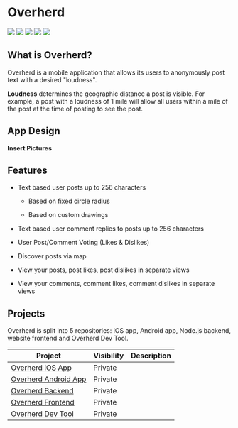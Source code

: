 # Overherd

[![](https://img.shields.io/static/v1?label=iOS&message=13&color=ffac45)](README.md)
[![](https://img.shields.io/static/v1?label=Android&message=8.0&color=b07219)](README.md)
[![](https://img.shields.io/static/v1?label=Node.js&message=13.x&color=76ae63)](README.md)
[![](https://img.shields.io/static/v1?label=Python&message=3.7.x&color=3573a5)](README.md)
[![](https://img.shields.io/static/v1?label=License&message=MIT&color=lightgrey)](LICENSE.md)

## What is Overherd?

Overherd is a mobile application that allows its users to anonymously post text with a desired "loudness". 

**Loudness** determines the geographic distance a post is visible. For example, a post with a loudness of 1 mile will allow all users within a mile of the post at the time of posting to see the post.

## App Design

**Insert Pictures**

## Features

* Text based user posts up to 256 characters
  
  * Based on fixed circle radius
  
  * Based on custom drawings

* Text based user comment replies to posts up to 256 characters

* User Post/Comment Voting (Likes & Dislikes)

* Discover posts via map

* View your posts, post likes, post dislikes in separate views

* View your comments, comment likes, comment dislikes in separate views

## Projects

Overherd is split into 5 repositories: iOS app, Android app, Node.js backend, website frontend and Overherd Dev Tool.

| Project                                                              | Visibility | Description |
| -------------------------------------------------------------------- | ---------- | ----------- |
| [Overherd iOS App](https://github.com/Overherd/Overherd-ios)         | Private    |             |
| [Overherd Android App](https://github.com/Overherd/Overherd-android) | Private    |             |
| [Overherd Backend](https://github.com/Overherd/Overherd-backend)     | Private    |             |
| [Overherd Frontend](https://github.com/Overherd/Overherd-frontend)   | Private    |             |
| [Overherd Dev Tool](https://github.com/Overherd/Overherd-devtool)    | Private    |             |

